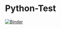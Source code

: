 # Python-Test

[![Binder](https://mybinder.org/badge_logo.svg)](https://mybinder.org/v2/gh/fred-aiello/Python-Test/master?filepath=Python_Library_Final.ipynb)
